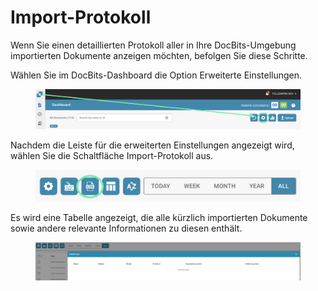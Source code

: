 # Import-Protokoll

Wenn Sie einen detaillierten Protokoll aller in Ihre DocBits-Umgebung importierten Dokumente anzeigen möchten, befolgen Sie diese Schritte.

Wählen Sie im DocBits-Dashboard die Option Erweiterte Einstellungen.

<figure><img src="../../.gitbook/assets/image (3).png" alt=""><figcaption></figcaption></figure>

Nachdem die Leiste für die erweiterten Einstellungen angezeigt wird, wählen Sie die Schaltfläche Import-Protokoll aus.

<figure><img src="../../.gitbook/assets/image (4).png" alt=""><figcaption></figcaption></figure>

Es wird eine Tabelle angezeigt, die alle kürzlich importierten Dokumente sowie andere relevante Informationen zu diesen enthält.

<figure><img src="../../.gitbook/assets/image (5).png" alt=""><figcaption></figcaption></figure>
